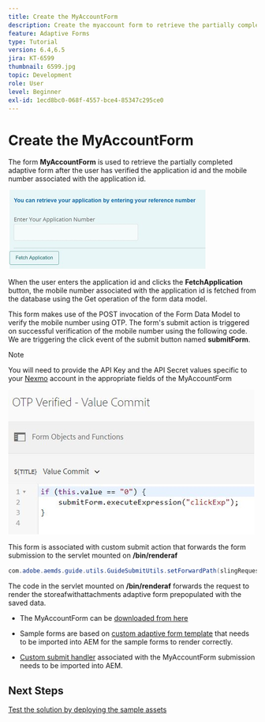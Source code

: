 ```yaml
---
title: Create the MyAccountForm
description: Create the myaccount form to retrieve the partially completed form on succesful verification of application id and telephone number.
feature: Adaptive Forms
type: Tutorial
version: 6.4,6.5
jira: KT-6599
thumbnail: 6599.jpg
topic: Development
role: User
level: Beginner
exl-id: 1ecd8bc0-068f-4557-bce4-85347c295ce0
---
```

# Create the MyAccountForm

The form **MyAccountForm** is used to retrieve the partially completed adaptive form after the user has verified the application id and the mobile number associated with the application id.

![my account form](assets/6599.JPG)

When the user enters the application id and clicks the **FetchApplication** button, the mobile number associated with the application id is fetched from the database using the Get operation of the form data model.

This form makes use of the POST invocation of the Form Data Model to verify the mobile number using OTP. The form's submit action is triggered on successful verification of the mobile number using the following code. We are triggering the click event of the submit button named **submitForm**.

>[!NOTE]
> You will need to provide the API Key and the API Secret values specific to your [Nexmo](https://dashboard.nexmo.com/) account in the appropriate fields of the MyAccountForm

![trigger-submit](assets/trigger-submit.JPG)



This form is associated with custom submit action that forwards the form submission to the servlet mounted on **/bin/renderaf**

``` java
com.adobe.aemds.guide.utils.GuideSubmitUtils.setForwardPath(slingRequest,"/bin/renderaf",null,null);

```

The code in the servlet mounted on **/bin/renderaf** forwards the request to render the storeafwithattachments adaptive form prepopulated with the saved data.


* The MyAccountForm can be [downloaded from here](assets/my-account-form.zip)

* Sample forms are based on [custom adaptive form template](assets/custom-template-with-page-component.zip) that needs to be imported into AEM for the sample forms to render correctly.

* [Custom submit handler](assets/custom-submit-my-account-form.zip) associated with the MyAccountForm submission needs to be imported into AEM.

## Next Steps

[Test the solution by deploying the sample assets](./deploy-this-sample.md)
